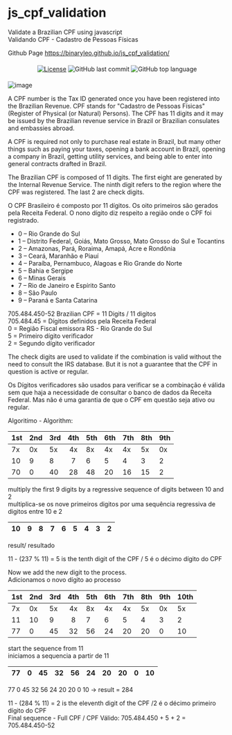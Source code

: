 # js_cpf_validation
Validate a Brazilian CPF using javascript<br/>
Validando CPF - Cadastro de Pessoas Físicas

Github Page https://binaryleo.github.io/js_cpf_validation/

<div align="left" style="margin: 20px; text-align: center">

  [![License](http://img.shields.io/:license-mit-blue.svg?style=flat-square)](https://github.com/BinaryLeo/js_cpf_validation/blob/main/LICENSE)
  ![GitHub last commit](https://img.shields.io/github/last-commit/BinaryLeo/js_cpf_validation?style=flat-square)
  ![GitHub top language](https://img.shields.io/github/languages/top/BinaryLeo/js_cpf_validation?style=flat-square)

</div>

![image](https://user-images.githubusercontent.com/72607039/151735709-dcdbf395-54b6-4e76-9568-1e554f0c294a.png)



A CPF number is the Tax ID generated once you have been registered into the Brazilian Revenue.
 CPF stands for "Cadastro de Pessoas Físicas" (Register of Physical (or Natural) Persons). 
 The CPF has 11 digits and it may be issued by the Brazilian revenue service in Brazil
  or Brazilian consulates and embassies abroad.

A CPF is required not only to purchase real estate in Brazil,
 but many other things such as paying your taxes, opening a bank account in Brazil, 
  opening a company in Brazil, getting utility services, and being able to enter into general 
  contracts drafted in Brazil.

The Brazilian CPF is composed of 11 digits. The first eight are generated by the Internal Revenue Service.
The ninth digit refers to the region where the CPF was registered. The last 2 are check digits.

O CPF Brasileiro é composto por 11 dígitos. Os oito primeiros  são gerados pela Receita Federal.
O nono dígito diz respeito a região onde o CPF foi registrado.

* 0 – Rio Grande do Sul
* 1 – Distrito Federal, Goiás, Mato Grosso, Mato Grosso do Sul e Tocantins
* 2 – Amazonas, Pará, Roraima, Amapá, Acre e Rondônia
* 3 – Ceará, Maranhão e Piauí
* 4 – Paraíba, Pernambuco, Alagoas e Rio Grande do Norte
* 5 – Bahia e Sergipe
* 6 – Minas Gerais
* 7 – Rio de Janeiro e Espírito Santo
* 8 – São Paulo
* 9 – Paraná e Santa Catarina


705.484.450-52 Brazilian CPF = 11 Digits / 11 digitos<br/>
705.484.45 = Dígitos definidos pela Receita Federal <br/>
0 = Região Fiscal emissora  RS - Rio Grande do Sul<br/>
5 = Primeiro dígito verificador<br/>
2 = Segundo dígito verificador<br/>

The check digits are used to validate if the combination is valid without the need to consult the IRS database. But it is not a guarantee that the CPF in question is active or regular.

Os Dígitos verificadores  são usados para verificar se a combinação é válida sem que haja a necessidade de consultar o banco de dados da Receita Federal. Mas não é uma garantia de que o CPF em questão seja ativo  ou regular.

Algoritimo - Algorithm:

|1st|2nd|3rd|4th|5th|6th|7th|8th|9th|
|---|---|---|:-:|---|---|---|---|---|
| 7x| 0x| 5x| 4x| 8x| 4x| 4x| 5x| 0x|
| 10|  9|  8|  7|  6|  5|  4|  3|  2|
| 70|  0| 40| 28| 48| 20| 16| 15|  2|

multiply the first 9 digits by a regressive sequence of digits between 10 and 2 <br/>
multiplica-se os nove primeiros digitos por uma sequência regressiva  de digitos entre 10 e 2


| 10 | 9 | 8 | 7 | 6 | 5 | 4 | 3 | 2 |
|----|---|---|:-:|---|---|---|---|---|

result/ resultado

  11 - (237 % 11) = 5 is the tenth digit of the CPF / 5 é o décimo dígito do CPF
  

  Now we add the new digit to the process.<br/>
  Adicionamos o novo dígito ao processo


|1st|2nd|3rd|4th|5th|6th|7th|8th|9th|10th|
|---|---|---|:-:|---|---|---|---|---|---|
| 7x| 0x| 5x| 4x| 8x| 4x| 4x| 5x| 0x| 5x|
| 11| 10|  9|  8|  7|  6|  5|  4|  3|  2|
| 77|  0| 45| 32| 56| 24| 20| 20|  0| 10|

start the sequence from 11<br/>
iniciamos a sequencia a partir de 11 

| 77 | 0 | 45| 32| 56| 24| 20| 20| 0 | 10|
|----|---|---|:-:|---|---|---|---|---|---|

 77 0  45 32 56 24 20 20 0 10 -> result = 284<br/>

 11 - (284 % 11) = 2 is the eleventh digit of the CPF /2 é o décimo primeiro dígito do CPF<br/>
Final sequence - Full CPF / CPF Válido:  705.484.450  +  5  + 2  =  705.484.450-52 
